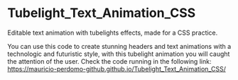 # Tubelight_Text_Animation_CSS
Editable text animation with tubelights effects, made for a CSS practice.

You can use this code to create stunning headers and text animations with a technologic and futuristic style, with this tubelight animation you will caught the attention of the user.
Check the code running in the following link: https://mauricio-perdomo-github.github.io/Tubelight_Text_Animation_CSS/
